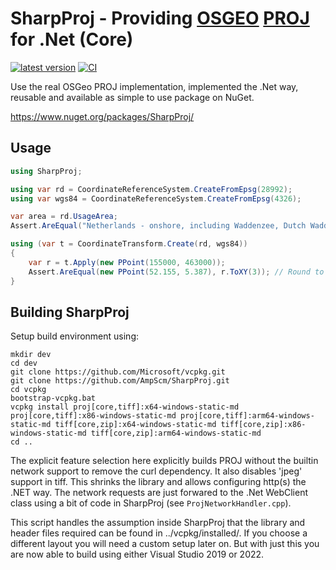 # SharpProj - Providing [OSGEO](https://www.osgeo.org/projects/proj/) [PROJ](https://proj.org/) for .Net (Core)

[![latest version](https://img.shields.io/nuget/v/SharpProj)](https://www.nuget.org/packages/SharpProj)
[![CI](https://github.com/AmpScm/SharpProj/actions/workflows/msbuild.yml/badge.svg)](https://github.com/AmpScm/SharpProj/actions/workflows/msbuild.yml)

Use the real OSGeo PROJ implementation, implemented the .Net way, reusable and available as simple to use package on NuGet.

https://www.nuget.org/packages/SharpProj/

## Usage

```csharp
using SharpProj;

using var rd = CoordinateReferenceSystem.CreateFromEpsg(28992);
using var wgs84 = CoordinateReferenceSystem.CreateFromEpsg(4326);

var area = rd.UsageArea;
Assert.AreEqual("Netherlands - onshore, including Waddenzee, Dutch Wadden Islands and 12-mile offshore coastal zone.", area.Name);

using (var t = CoordinateTransform.Create(rd, wgs84))
{
    var r = t.Apply(new PPoint(155000, 463000));
    Assert.AreEqual(new PPoint(52.155, 5.387), r.ToXY(3)); // Round to 3 decimals for easy testing
}
```

## Building SharpProj
Setup build environment using:

    mkdir dev
    cd dev
    git clone https://github.com/Microsoft/vcpkg.git
    git clone https://github.com/AmpScm/SharpProj.git
    cd vcpkg
    bootstrap-vcpkg.bat
    vcpkg install proj[core,tiff]:x64-windows-static-md proj[core,tiff]:x86-windows-static-md proj[core,tiff]:arm64-windows-static-md tiff[core,zip]:x64-windows-static-md tiff[core,zip]:x86-windows-static-md tiff[core,zip]:arm64-windows-static-md
    cd ..
    
The explicit feature selection here explicitly builds PROJ without the builtin network support to remove the curl dependency. It also disables 'jpeg' support in tiff.
This shrinks the library and allows configuring http(s) the .NET way. The network requests are just forwared to the .Net WebClient class using a bit
of code in SharpProj (see `ProjNetworkHandler.cpp`).

This script handles the assumption inside SharpProj that the library and header files required can be found in ../vcpkg/installed/<triplet>.
If you choose a different layout you will need a custom setup later on. But with just this you are now able to build using either Visual Studio
2019 or 2022.
